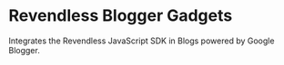 # Revendless Blogger Gadgets

Integrates the Revendless JavaScript SDK in Blogs powered by Google Blogger.
